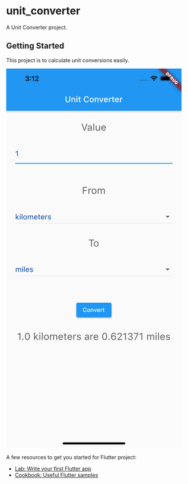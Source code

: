 # unit_converter

A Unit Converter project.

## Getting Started

This project is to calculate unit conversions easily.

![](screenshots/screenshot.png)




A few resources to get you started for Flutter project:

- [Lab: Write your first Flutter app](https://flutter.dev/docs/get-started/codelab)
- [Cookbook: Useful Flutter samples](https://flutter.dev/docs/cookbook)

